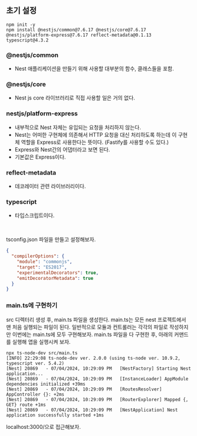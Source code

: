 ## 초기 설정
```shell
npm init -y
npm install @nestjs/common@7.6.17 @nestjs/core@7.6.17 @nestjs/platform-express@7.6.17 reflect-metadata@0.1.13 typescript@4.3.2
```

### @nestjs/common
- Nest 애플리케이션을 만들기 위해 사용할 대부분의 함수, 클래스들을 포함.

### @nestjs/core
- Nest js core 라이브러리로 직접 사용할 일은 거의 없다.

### nestjs/platform-express
- 내부적으로 Nest 자체는 유입되는 요청을 처리하지 않는다.
- Nest는 어떠한 구현체에 의존해서 HTTP 요청을 대신 처리하도록 하는데 이 구현체 역할을 Express로 사용한다는 뜻이다. (Fastify를 사용할 수도 있다.)
- Express와 Nest간의 어댑터라고 보면 된다.
- 기본값은 Express이다.

### reflect-metadata
- 데코레이터 관련 라이브러리이다.

### typescript
- 타입스크립트이다.


<br/>

tsconfig.json 파일을 만들고 설정해보자.
```json
{
  "compilerOptions": {
    "module": "commonjs",
    "target": "ES2017",
    "experimentalDecorators": true,
    "emitDecoratorMetadata": true
  }
}
```

### main.ts에 구현하기

src 디렉터리 생성 후, main.ts 파일을 생성한다. main.ts는 모든 nest 프로젝트에서 맨 처음 실행되는 파일이 된다.
일반적으로 모듈과 컨트롤러는 각각의 파일로 작성하지만 이번에는 main.ts에 모두 구현해보자. main.ts 파일을 다 구현한 후, 아래의 커맨드를 실행해 앱을 실행시켜 보자.

```shell
npx ts-node-dev src/main.ts
[INFO] 22:29:08 ts-node-dev ver. 2.0.0 (using ts-node ver. 10.9.2, typescript ver. 5.4.2)
[Nest] 20869   - 07/04/2024, 10:29:09 PM   [NestFactory] Starting Nest application...
[Nest] 20869   - 07/04/2024, 10:29:09 PM   [InstanceLoader] AppModule dependencies initialized +39ms
[Nest] 20869   - 07/04/2024, 10:29:09 PM   [RoutesResolver] AppController {}: +2ms
[Nest] 20869   - 07/04/2024, 10:29:09 PM   [RouterExplorer] Mapped {, GET} route +1ms
[Nest] 20869   - 07/04/2024, 10:29:09 PM   [NestApplication] Nest application successfully started +1ms
```

localhost:3000/으로 접근해보자.

